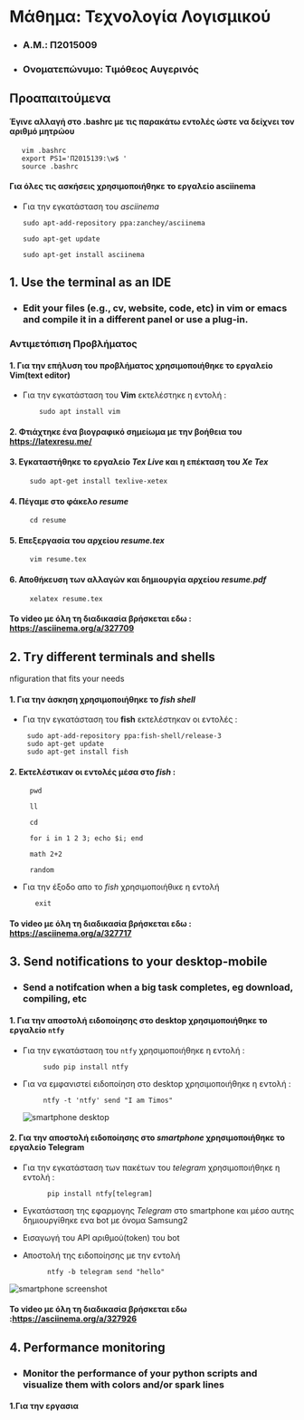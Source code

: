 # Μάθημα: Τεχνολογία Λογισμικού
* ### A.M.: Π2015009

* ### Ονοματεπώνυμο: Τιμόθεος Αυγερινός

## Προαπαιτούμενα 
#### Έγινε αλλαγή στο .bashrc με τις παρακάτω εντολές ώστε να δείχνει τον αριθμό μητρώου
       vim .bashrc
       export PS1='Π2015139:\w$ '
       source .bashrc
#### Για όλες τις ασκήσεις χρησιμοποιήθηκε το εργαλείο  **asciinema**
 - Για την εγκατάσταση του _asciinema_ 
       
       sudo apt-add-repository ppa:zanchey/asciinema

       sudo apt-get update
       
       sudo apt-get install asciinema

## 1. Use the terminal as an IDE
* ### Edit your files (e.g., cv, website, code, etc) in vim or emacs and compile it in a different panel or use a plug-in.

### Αντιμετόπιση Προβλήματος 
####  1. Για την επήλυση του προβλήματος χρησιμοποιήθηκε το εργαλείο **Vim**(text editor)
   - Για την εγκατάσταση του **Vim** εκτελέστηκε η εντολή :
   
             sudo apt install vim
             
#### 2. Φτιάχτηκε ένα βιογραφικό σημείωμα με την βοήθεια του https://latexresu.me/
#### 3. Εγκαταστήθηκε το εργαλείο _Tex_ _Live_ και η επέκταση του _Xe_ _Tex_
         
         sudo apt-get install texlive-xetex
         
#### 4. Πέγαμε στο φάκελο _resume_   
         cd resume 
#### 5. Επεξεργασία του αρχείου _resume.tex_
         vim resume.tex
#### 6. Αποθήκευση των αλλαγών και δημιουργία αρχείου _resume.pdf_ 
         xelatex resume.tex
#### Το video με όλη τη διαδικασία βρήσκεται εδω : https://asciinema.org/a/327709

## 2. Τry different terminals and shells
nfiguration that fits your needs

#### 1. Για την άσκηση χρησιμοποιήθηκε το _fish shell_
  - Για την εγκατάσταση του **fish** εκτελέστηκαν οι εντολές :
  
         sudo apt-add-repository ppa:fish-shell/release-3
         sudo apt-get update
         sudo apt-get install fish
         
#### 2. Εκτελέστικαν οι εντολές μέσα στο _fish_ :
         pwd 
         
         ll
         
         cd 
         
         for i in 1 2 3; echo $i; end
         
         math 2+2
         
         random 
         
 - Για την έξοδο απο το _fish_ χρησιμοποιήθικε η εντολή
 
          exit
          
          
 #### Το video με όλη τη διαδικασία βρήσκεται εδω : https://asciinema.org/a/327717
## 3. Send notifications to your desktop-mobile  
* ### Send a notifcation when a big task completes, eg download, compiling, etc 

#### 1. Για την αποστολή ειδοποίησης στο desktop χρησιμοποιήθηκε το εργαλείο ```ntfy```
-  Για την εγκατάσταση του ```ntfy``` χρησιμοποιήθηκε η εντολή :

            sudo pip install ntfy
            
- Για να εμφανιστεί ειδοποίηση στο desktop χρησιμοποιήθηκε η εντολή :
           
           ntfy -t 'ntfy' send "I am Timos"
           
           
           
  ![smartphone desktop](https://github.com/p15avge/sw/blob/2015009/projects/2015009/91521402_2589657554605073_3860983493806784512_n.png) 
    
#### 2. Για την αποστολή ειδοποίησης στο _smartphone_  χρησιμοποιήθηκε το εργαλείο Telegram        
 - Για την εγκατάσταση των πακέτων του _telegram_ χρησιμοποιήθηκε η εντολή :
 
             pip install ntfy[telegram]
 
- Εγκατάσταση της εφαρμογης _Telegram_ στο smartphone και μέσο αυτης δημιουργίθηκε ενα bot με όνομα Samsung2 

- Εισαγωγή του API αριθμού(token) του bot

- Αποστολή της ειδοποίησης με την εντολή 
    
            ntfy -b telegram send "hello"


![smartphone screenshot](https://github.com/p15avge/sw/blob/2015009/projects/2015009/91907340_240904060399225_4735137358632976384_n.jpg)


#### Το video με όλη τη διαδικασία βρήσκεται εδω :https://asciinema.org/a/327926 


## 4. Performance monitoring
* ### Monitor the performance of your python scripts and visualize them with colors and/or spark lines

#### 1.Για την εργασια 


